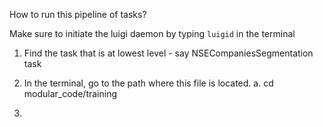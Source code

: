 How to run this pipeline of tasks?

Make sure to initiate the luigi daemon by typing `luigid` in the terminal

1. Find the task that is at lowest level - say NSECompaniesSegmentation task

2. In the terminal, go to the path where this file is located.
    a. cd modular_code/training
    
3. 